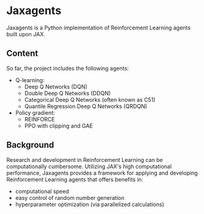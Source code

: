# Jaxagents

Jaxagents is a Python implementation of Reinforcement Learning agents built upon JAX.

## Content

So far, the project includes the following agents:
* Q-learning:
  * Deep Q Networks (DQN)
  * Double Deep Q Networks (DDQN) 
  * Categorical Deep Q Networks (often known as C51)
  * Quantile Regression Deep Q Networks (QRDQN) 
* Policy gradient:
  * REINFORCE
  * PPO with clipping and GAE

## Background

Research and development in Reinforcement Learning can be computationally cumbersome. Utilizing JAX's high computational performance, Jaxagents provides a framework for applying and developing Reinforcement Learning agents that offers benefits in:
* computational speed
* easy control of random number generation
* hyperparameter optimization (via parallelized calculations)
